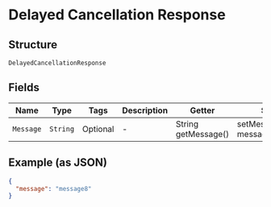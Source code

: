 
# Delayed Cancellation Response

## Structure

`DelayedCancellationResponse`

## Fields

| Name | Type | Tags | Description | Getter | Setter |
|  --- | --- | --- | --- | --- | --- |
| `Message` | `String` | Optional | - | String getMessage() | setMessage(String message) |

## Example (as JSON)

```json
{
  "message": "message8"
}
```

